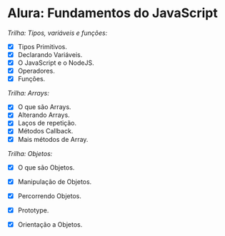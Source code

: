 # Alura: Fundamentos do JavaScript

*Trilha: Tipos, variáveis e funções:*
- [x] Tipos Primitivos.
- [x] Declarando Variáveis.
- [x] O JavaScript e o NodeJS.
- [x] Operadores.
- [x] Funções.

*Trilha: Arrays:*
- [x] O que são Arrays.
- [x] Alterando Arrays.
- [x] Laços de repetição.
- [x] Métodos Callback.
- [x] Mais métodos de Array.

*Trilha: Objetos:*

- [x] O que são Objetos.
- [x] Manipulação de Objetos.
- [x] Percorrendo Objetos.
- [x] Prototype.
- [x] Orientação a Objetos.



